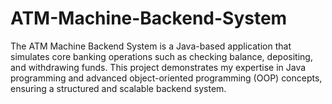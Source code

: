 # ATM-Machine-Backend-System
The ATM Machine Backend System is a Java-based application that simulates core banking operations such as checking balance, depositing, and withdrawing funds. This project demonstrates my expertise in Java programming and advanced object-oriented programming (OOP) concepts, ensuring a structured and scalable backend system.
